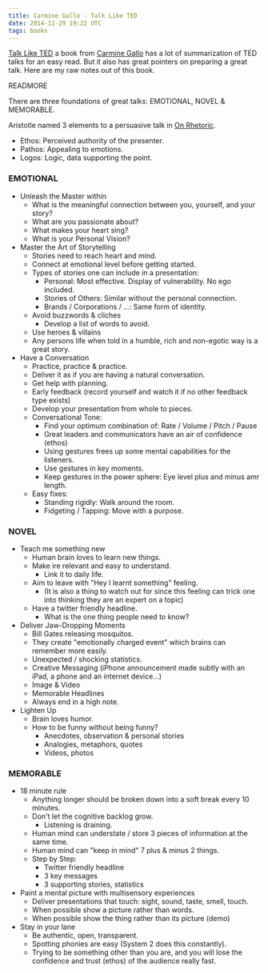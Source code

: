 ```yaml
---
title: Carmine Gallo - Talk Like TED
date: 2014-12-29 19:22 UTC
tags: books
---
```


[Talk Like TED](http://www.amazon.com/Talk-Like-TED-Public-Speaking-Secrets/dp/1250041120) a book from [Carmine Gallo](http://en.wikipedia.org/wiki/Carmine_Gallo) has a lot of summarization of TED talks for an easy read. But it also has great pointers on preparing a great talk. Here are my raw notes out of this book.

READMORE

There are three foundations of great talks: EMOTIONAL, NOVEL & MEMORABLE.

Aristotle named 3 elements to a persuasive talk in [On Rhetoric](http://en.wikipedia.org/wiki/Modes_of_persuasion).

* Ethos: Perceived authority of the presenter.
* Pathos: Appealing to emotions.
* Logos: Logic, data supporting the point.

### EMOTIONAL

* Unleash the Master within
  * What is the meaningful connection between you, yourself, and your story?
  * What are you passionate about?
  * What makes your heart sing?
  * What is your Personal Vision?
* Master the Art of Storytelling
  * Stories need to reach heart and mind.
  * Connect at emotional level before getting started.
  * Types of stories one can include in a presentation:
    * Personal: Most effective. Display of vulnerability. No ego included.
    * Stories of Others: Similar without the personal connection.
    * Brands / Corporations / ...: Same form of identity.
  * Avoid buzzwords & cliches
    * Develop a list of words to avoid.
  * Use heroes & villains
  * Any persons life when told in a humble, rich and non-egotic way is a great story.
* Have a Conversation
  * Practice, practice & practice.
  * Deliver it as if you are having a natural conversation.
  * Get help with planning.
  * Early feedback (record yourself and watch it if no other feedback type exists)
  * Develop your presentation from whole to pieces.
  * Conversational Tone:
    * Find your optimum combination of: Rate / Volume / Pitch / Pause
    * Great leaders and communicators have an air of confidence (ethos)
    * Using gestures frees up some mental capabilities for the listeners.
    * Use gestures in key moments.
    * Keep gestures in the power sphere: Eye level plus and minus amr length.
  * Easy fixes:
    * Standing rigidly: Walk around the room.
    * Fidgeting / Tapping: Move with a purpose.

### NOVEL

* Teach me something new
  * Human brain loves to learn new things.
  * Make ire relevant and easy to understand.
    * Link it to daily life.
  * Aim to leave with "Hey I learnt something" feeling.
    * (It is also a thing to watch out for since this feeling can trick one into thinking they are an expert on a topic)
  * Have a twitter friendly headline.
    * What is the one thing people need to know?
* Deliver Jaw-Dropping Moments
  * Bill Gates releasing mosquitos.
  * They create "emotionally charged event" which brains can remember more easily.
  * Unexpected / shocking statistics.
  * Creative Messaging (iPhone announcement made subtly with an iPad, a phone and an internet device...)
  * Image & Video
  * Memorable Headlines
  * Always end in a high note.
* Lighten Up
  * Brain loves humor.
  * How to be funny without being funny?
    * Anecdotes, observation & personal stories
    * Analogies, metaphors, quotes
    * Videos, photos

### MEMORABLE

* 18 minute rule
  * Anything longer should be broken down into a soft break every 10 minutes.
  * Don't let the cognitive backlog grow.
    * Listening is draining.
  * Human mind can understate / store 3 pieces of information at the same time.
  * Human mind can "keep in mind" 7 plus & minus 2 things.
  * Step by Step:
    * Twitter friendly headline
    * 3 key messages
    * 3 supporting stories, statistics
* Paint a mental picture with multisensory experiences
  * Deliver presentations that touch: sight, sound, taste, smell, touch.
  * When possible show a picture rather than words.
  * When possible show the thing rather than its picture (demo)
* Stay in your lane
  * Be authentic, open, transparent.
  * Spotting phonies are easy (System 2 does this constantly).
  * Trying to be something other than you are, and you will lose the confidence and trust (ethos) of the audience really fast.
